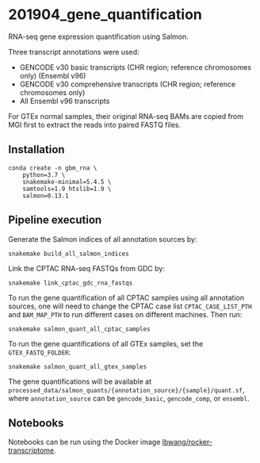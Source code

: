 # 201904_gene_quantification
RNA-seq gene expression quantification using Salmon.

Three transcript annotations were used:

- GENCODE v30 basic transcripts (CHR region; reference chromosomes only) (Ensembl v96)
- GENCODE v30 comprehensive transcripts (CHR region; reference chromosomes only)
- All Ensembl v96 transcripts

For GTEx normal samples, their original RNA-seq BAMs are copied from MGI first
to extract the reads into paired FASTQ files.


## Installation

    conda create -n gbm_rna \
        python=3.7 \
        snakemake-minimal=5.4.5 \
        samtools=1.9 htslib=1.9 \
        salmon=0.13.1


## Pipeline execution
Generate the Salmon indices of all annotation sources by:

    snakemake build_all_salmon_indices

Link the CPTAC RNA-seq FASTQs from GDC by:

    snakemake link_cptac_gdc_rna_fastqs

To run the gene quantification of all CPTAC samples using all annotation
sources, one will need to change the CPTAC case list `CPTAC_CASE_LIST_PTH` and
`BAM_MAP_PTH` to run different cases on different machines. Then run:

    snakemake salmon_quant_all_cptac_samples

To run the gene quantifications of all GTEx samples, set the `GTEX_FASTQ_FOLDER`:

    snakemake salmon_quant_all_gtex_samples

The gene quantifications will be available at
`processed_data/salmon_quants/{annotation_source}/{sample}/quant.sf`, where
`annotation_source` can be `gencode_basic`, `gencode_comp`, or `ensembl`.


## Notebooks
Notebooks can be run using the Docker image [lbwang/rocker-transcriptome].

[lbwang/rocker-transcriptome]: https://hub.docker.com/r/lbwang/rocker-transcriptome
